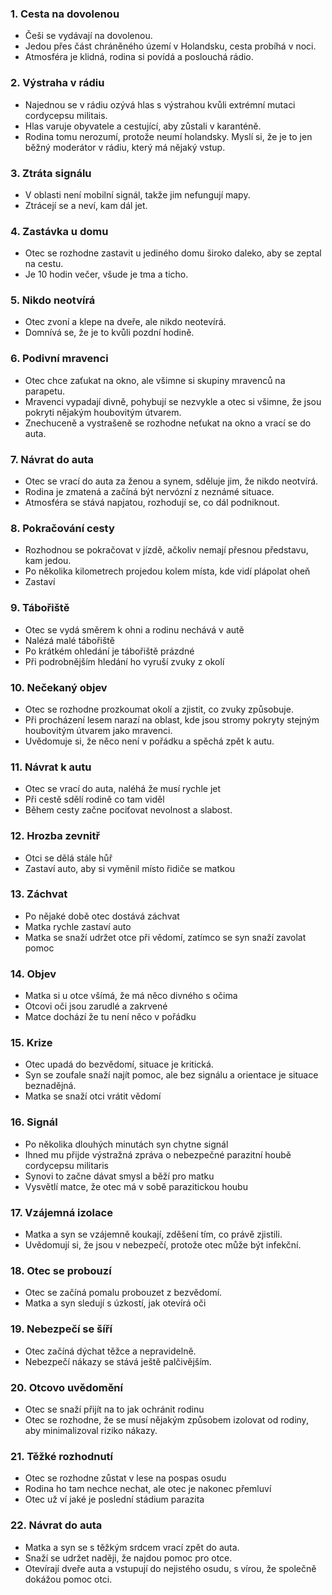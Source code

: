 ### 1. Cesta na dovolenou

- Češi se vydávají na dovolenou.
- Jedou přes část chráněného území v Holandsku, cesta probíhá v noci.
- Atmosféra je klidná, rodina si povídá a poslouchá rádio.

### 2. Výstraha v rádiu

- Najednou se v rádiu ozývá hlas s výstrahou kvůli extrémní mutaci cordycepsu militais.
- Hlas varuje obyvatele a cestující, aby zůstali v karanténě.
- Rodina tomu nerozumí, protože neumí holandsky. Myslí si, že je to jen běžný moderátor v rádiu, který má nějaký vstup.

### 3. Ztráta signálu

- V oblasti není mobilní signál, takže jim nefungují mapy.
- Ztrácejí se a neví, kam dál jet.

### 4. Zastávka u domu

- Otec se rozhodne zastavit u jediného domu široko daleko, aby se zeptal na cestu.
- Je 10 hodin večer, všude je tma a ticho.

### 5. Nikdo neotvírá

- Otec zvoní a klepe na dveře, ale nikdo neotevírá.
- Domnívá se, že je to kvůli pozdní hodině.

### 6. Podivní mravenci

- Otec chce zaťukat na okno, ale všimne si skupiny mravenců na parapetu.
- Mravenci vypadají divně, pohybují se nezvykle a otec si všimne, že jsou pokryti nějakým houbovitým útvarem.
- Znechuceně a vystrašeně se rozhodne neťukat na okno a vrací se do auta.

### 7. Návrat do auta

- Otec se vrací do auta za ženou a synem, sděluje jim, že nikdo neotvírá.
- Rodina je zmatená a začíná být nervózní z neznámé situace.
- Atmosféra se stává napjatou, rozhodují se, co dál podniknout.

### 8. Pokračování cesty

- Rozhodnou se pokračovat v jízdě, ačkoliv nemají přesnou představu, kam jedou.
- Po několika kilometrech projedou kolem místa, kde vidí plápolat oheň
- Zastaví

### 9. Tábořiště

- Otec se vydá směrem k ohni a rodinu nechává v autě
- Nalézá malé tábořiště
- Po krátkém ohledání je tábořiště prázdné
- Při podrobnějším hledání ho vyruší zvuky z okolí

### 10. Nečekaný objev

- Otec se rozhodne prozkoumat okolí a zjistit, co zvuky způsobuje.
- Při procházení lesem narazí na oblast, kde jsou stromy pokryty stejným houbovitým útvarem jako mravenci.
- Uvědomuje si, že něco není v pořádku a spěchá zpět k autu.

### 11. Návrat k autu

- Otec se vrací do auta, naléhá že musí rychle jet
- Při cestě sdělí rodině co tam viděl
- Během cesty začne pociťovat nevolnost a slabost.

### 12. Hrozba zevnitř

- Otci se dělá stále hůř
- Zastaví auto, aby si vyměnil místo řidiče se matkou

### 13. Záchvat

- Po nějaké době otec dostává záchvat
- Matka rychle zastaví auto
- Matka se snaží udržet otce při vědomí, zatímco se syn snaží zavolat pomoc

### 14. Objev

- Matka si u otce všímá, že má něco divného s očima
- Otcovi oči jsou zarudlé a zakrvené
- Matce dochází že tu není něco v pořádku

### 15. Krize

- Otec upadá do bezvědomí, situace je kritická.
- Syn se zoufale snaží najít pomoc, ale bez signálu a orientace je situace beznadějná.
- Matka se snaží otci vrátit vědomí

### 16. Signál

- Po několika dlouhých minutách syn chytne signál
- Ihned mu přijde výstražná zpráva o nebezpečné parazitní houbě cordycepsu militaris
- Synovi to začne dávat smysl a běží pro matku
- Vysvětlí matce, že otec má v sobě parazitickou houbu
### 17. Vzájemná izolace

- Matka a syn se vzájemně koukají, zděšení tím, co právě zjistili.
- Uvědomují si, že jsou v nebezpečí, protože otec může být infekční.

### 18. Otec se probouzí

- Otec se začíná pomalu probouzet z bezvědomí.
- Matka a syn sledují s úzkostí, jak otevírá oči

### 19. Nebezpečí se šíří

- Otec začíná dýchat těžce a nepravidelně.
- Nebezpečí nákazy se stává ještě palčivějším.

### 20. Otcovo uvědomění

- Otec se snaží přijít na to jak ochránit rodinu
- Otec se rozhodne, že se musí nějakým způsobem izolovat od rodiny, aby minimalizoval riziko nákazy.

### 21. Těžké rozhodnutí

- Otec se rozhodne zůstat v lese na pospas osudu
- Rodina ho tam nechce nechat, ale otec je nakonec přemluví
- Otec už ví jaké je poslední stádium parazita

### 22. Návrat do auta

- Matka a syn se s těžkým srdcem vrací zpět do auta.
- Snaží se udržet naději, že najdou pomoc pro otce.
- Otevírají dveře auta a vstupují do nejistého osudu, s vírou, že společně dokážou pomoc otci.
